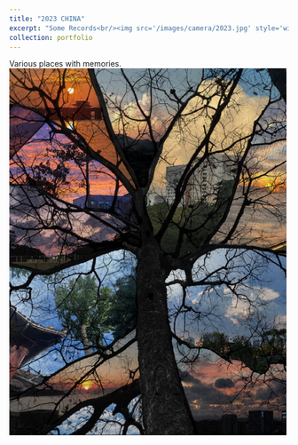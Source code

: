 ```yaml
---
title: "2023 CHINA"
excerpt: "Some Records<br/><img src='/images/camera/2023.jpg' style='width: 500px; height: auto;'>"
collection: portfolio
---
```


Various places with memories.  
<img src='/images/camera/2023.jpg' style='width: 500px; height: auto;'>
